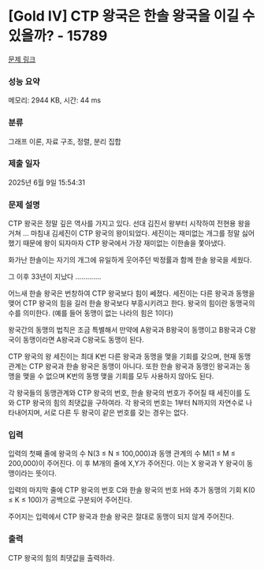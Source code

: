 # [Gold IV] CTP 왕국은 한솔 왕국을 이길 수 있을까? - 15789 

[문제 링크](https://www.acmicpc.net/problem/15789) 

### 성능 요약

메모리: 2944 KB, 시간: 44 ms

### 분류

그래프 이론, 자료 구조, 정렬, 분리 집합

### 제출 일자

2025년 6월 9일 15:54:31

### 문제 설명

<p>CTP 왕국은 정말 깊은 역사를 가지고 있다. 선대 김진서 왕부터 시작하여 전현용 왕을 거쳐 … 마침내 김세진이 CTP 왕국의 왕이되었다. 세진이는 재미없는 개그를 정말 싫어했기 때문에 왕이 되자마자 CTP 왕국에서 가장 재미없는 이한솔을 쫓아냈다. </p>

<p>화가난 한솔이는 자기의 개그에 유일하게 웃어주던 박정률과 함께 한솔 왕국을 세웠다.</p>

<p>그 이후 33년이 지났다 …………. </p>

<p>어느새 한솔 왕국은 번창하여 CTP 왕국보다 힘이 쎄졌다. 세진이는 다른 왕국과 동맹을 맺어 CTP 왕국의 힘을 길러 한솔 왕국보다 부흥시키려고 한다.  왕국의 힘이란 동맹국의 수를 의미한다.  (예를 들어 동맹이 없는 나라의 힘은 1이다)</p>

<p>왕국간의 동맹의 법칙은 조금 특별해서 만약에 A왕국과 B왕국이 동맹이고 B왕국과 C왕국이 동맹이라면 A왕국과 C왕국도 동맹이 된다. </p>

<p>CTP 왕국의 왕 세진이는 최대 K번 다른 왕국과 동맹을 맺을 기회를 갖으며, 현재 동맹관계는 CTP 왕국과 한솔 왕국은 동맹이 아니다. 또한 한솔 왕국과 동맹인 왕국과는 동맹을 맺을 수 없으며 K번의 동맹 맺을 기회를 모두 사용하지 않아도 된다.</p>

<p>각 왕국들의 동맹관계와 CTP 왕국의 번호, 한솔 왕국의 번호가 주어질 때 세진이를 도와 CTP 왕국의 힘의 최댓값을 구하여라. 각 왕국의 번호는 1부터 N까지의 자연수로 나타내어지며, 서로 다른 두 왕국이 같은 번호를 갖는 경우는 없다.</p>

### 입력 

 <p>입력의 첫째 줄에 왕국의 수 N(3 ≤ N ≤ 100,000)과 동맹 관계의 수 M(1 ≤ M ≤ 200,000)이 주어진다. 이 후 M개의 줄에 X,Y가 주어진다. 이는 X 왕국과 Y 왕국이 동맹이라는 뜻이다.</p>

<p>입력의 마지막 줄에 CTP 왕국의 번호 C와 한솔 왕국의 번호 H와 추가 동맹의 기회 K(0 ≤ K ≤ 100)가 공백으로 구분되어 주어진다. </p>

<p>주어지는 입력에서 CTP 왕국과 한솔 왕국은 절대로 동맹이 되지 않게 주어진다.</p>

### 출력 

 <p>CTP 왕국의 힘의 최댓값을 출력하라. </p>

